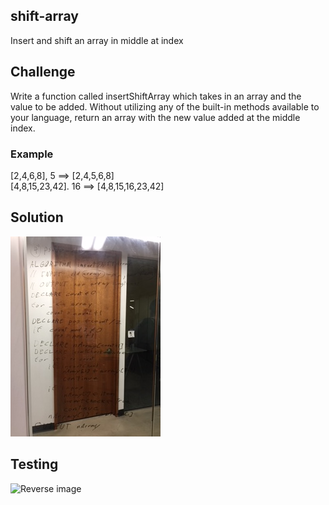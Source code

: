 ## shift-array
Insert and shift an array in middle at index

## Challenge
Write a function called insertShiftArray which takes in an array and the value to be added. Without utilizing any of the built-in methods available to your language, return an array with the new value added at the middle index.

### Example
[2,4,6,8], 5 ==> [2,4,5,6,8] <br>
[4,8,15,23,42]. 16 ==> [4,8,15,16,23,42]

## Solution
![Reverse image](/Assets/Shift_array.JPG)

## Testing
![Reverse image](/Assets/Shift.JPG.JPG)
